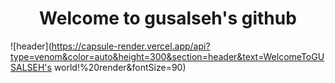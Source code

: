 <div align='center'>
  <h1>Welcome to gusalseh's github</h1>
</div>

![header](https://capsule-render.vercel.app/api?type=venom&color=auto&height=300&section=header&text=WelcomeToGUSALSEH's world!%20render&fontSize=90)
